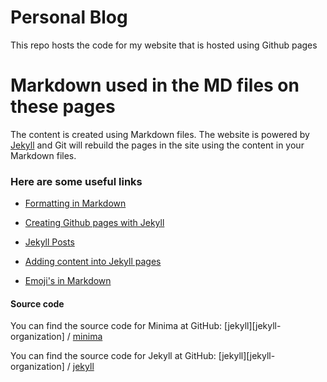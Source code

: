 # Personal Blog
This repo hosts the code for my website that is hosted using Github pages

# Markdown used in the MD files on these pages
The content is created using Markdown files. The website is powered by [Jekyll](https://jekyllrb.com/) and Git will rebuild the pages in the site using the content in your Markdown files.

### Here are some useful links

- [Formatting in Markdown](https://docs.github.com/en/github/writing-on-github/getting-started-with-writing-and-formatting-on-github/basic-writing-and-formatting-syntax#referencing-external-resources)

- [Creating Github pages with Jekyll](https://docs.github.com/en/pages/setting-up-a-github-pages-site-with-jekyll/creating-a-github-pages-site-with-jekyll)

- [Jekyll Posts](https://jekyllrb.com/docs/posts/)

- [Adding content into Jekyll pages](https://docs.github.com/en/pages/setting-up-a-github-pages-site-with-jekyll/adding-content-to-your-github-pages-site-using-jekyll)

- [Emoji's in Markdown](https://github.com/ikatyang/emoji-cheat-sheet/blob/master/README.md)

#### Source code

You can find the source code for Minima at GitHub:
[jekyll][jekyll-organization] /
[minima](https://github.com/jekyll/minima)

You can find the source code for Jekyll at GitHub:
[jekyll][jekyll-organization] /
[jekyll](https://github.com/jekyll/jekyll)